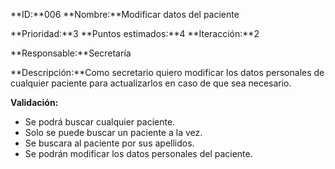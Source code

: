 **ID:**006  **Nombre:**Modificar datos del paciente

**Prioridad:**3 **Puntos estimados:**4 **Iteracción:**2

**Responsable:**Secretaría

**Descripción:**Como secretario quiero modificar los datos personales de cualquier paciente para actualizarlos en caso de que sea necesario.

**Validación:**
+  Se podrá buscar cualquier paciente.
+  Solo se puede buscar un paciente a la vez.
+  Se buscara al paciente por sus apellidos.
+  Se podrán modificar los datos personales del paciente.
